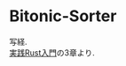 # Bitonic-Sorter
写経.  
<a href="https://www.amazon.co.jp/%E5%AE%9F%E8%B7%B5Rust%E5%85%A5%E9%96%80-%E8%A8%80%E8%AA%9E%E4%BB%95%E6%A7%98%E3%81%8B%E3%82%89%E9%96%8B%E7%99%BA%E6%89%8B%E6%B3%95%E3%81%BE%E3%81%A7-%CE%BAeen/dp/4297105594/ref=pd_lpo_1?pd_rd_i=4297105594&psc=1">実践Rust入門</a>の3章より.
